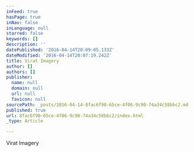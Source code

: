 ```yaml
---
inFeed: true
hasPage: true
inNav: false
inLanguage: null
starred: false
keywords: []
description: ''
datePublished: '2016-04-14T20:09:05.133Z'
dateModified: '2016-04-14T20:07:19.242Z'
title: Virat Imagery
author: []
authors: []
publisher:
  name: null
  domain: null
  url: null
  favicon: null
sourcePath: _posts/2016-04-14-8fac6f90-65ce-4f06-9c90-74a34c58bbc2.md
published: true
url: 8fac6f90-65ce-4f06-9c90-74a34c58bbc2/index.html
_type: Article

---
```

Virat Imagery